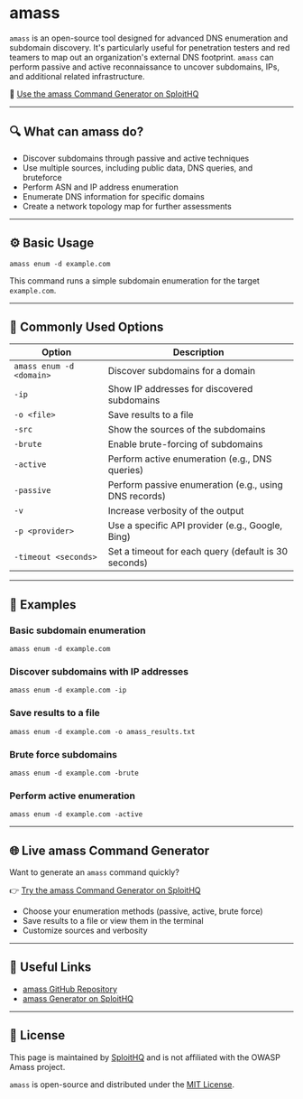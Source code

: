 # amass

`amass` is an open-source tool designed for advanced DNS enumeration and subdomain discovery. It's particularly useful for penetration testers and red teamers to map out an organization's external DNS footprint. `amass` can perform passive and active reconnaissance to uncover subdomains, IPs, and additional related infrastructure.

🔗 [Use the amass Command Generator on SploitHQ](https://sploithq.com/amass)

---

## 🔍 What can amass do?

- Discover subdomains through passive and active techniques
- Use multiple sources, including public data, DNS queries, and bruteforce
- Perform ASN and IP address enumeration
- Enumerate DNS information for specific domains
- Create a network topology map for further assessments

---

## ⚙️ Basic Usage

```
amass enum -d example.com
```

This command runs a simple subdomain enumeration for the target `example.com`.

---

## 🧰 Commonly Used Options

| Option               | Description                                                      |
|----------------------|------------------------------------------------------------------|
| `amass enum -d <domain>` | Discover subdomains for a domain                                |
| `-ip`                 | Show IP addresses for discovered subdomains                      |
| `-o <file>`           | Save results to a file                                           |
| `-src`                | Show the sources of the subdomains                               |
| `-brute`              | Enable brute-forcing of subdomains                               |
| `-active`             | Perform active enumeration (e.g., DNS queries)                   |
| `-passive`            | Perform passive enumeration (e.g., using DNS records)           |
| `-v`                  | Increase verbosity of the output                                 |
| `-p <provider>`       | Use a specific API provider (e.g., Google, Bing)                 |
| `-timeout <seconds>`  | Set a timeout for each query (default is 30 seconds)             |

---

## 🧪 Examples

### Basic subdomain enumeration
```
amass enum -d example.com
```

### Discover subdomains with IP addresses
```
amass enum -d example.com -ip
```

### Save results to a file
```
amass enum -d example.com -o amass_results.txt
```

### Brute force subdomains
```
amass enum -d example.com -brute
```

### Perform active enumeration
```
amass enum -d example.com -active
```

---

## 🌐 Live amass Command Generator

Want to generate an `amass` command quickly?

👉 [Try the amass Command Generator on SploitHQ](https://sploithq.com/amass)

- Choose your enumeration methods (passive, active, brute force)
- Save results to a file or view them in the terminal
- Customize sources and verbosity

---

## 🔗 Useful Links

- [amass GitHub Repository](https://github.com/OWASP/Amass)
- [amass Generator on SploitHQ](https://sploithq.com/amass)

---

## 📄 License

This page is maintained by [SploitHQ](https://sploithq.com) and is not affiliated with the OWASP Amass project.

`amass` is open-source and distributed under the [MIT License](https://opensource.org/licenses/MIT).
